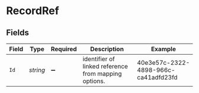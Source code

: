 # RecordRef


## Fields

| Field                                                | Type                                                 | Required                                             | Description                                          | Example                                              |
| ---------------------------------------------------- | ---------------------------------------------------- | ---------------------------------------------------- | ---------------------------------------------------- | ---------------------------------------------------- |
| `Id`                                                 | *string*                                             | :heavy_minus_sign:                                   | identifier of linked reference from mapping options. | 40e3e57c-2322-4898-966c-ca41adfd23fd                 |